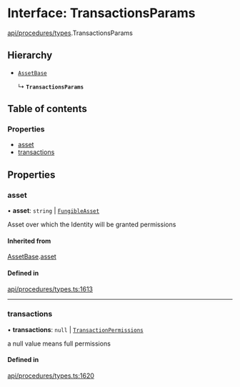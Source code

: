 # Interface: TransactionsParams

[api/procedures/types](../wiki/api.procedures.types).TransactionsParams

## Hierarchy

- [`AssetBase`](../wiki/api.procedures.types.AssetBase)

  ↳ **`TransactionsParams`**

## Table of contents

### Properties

- [asset](../wiki/api.procedures.types.TransactionsParams#asset)
- [transactions](../wiki/api.procedures.types.TransactionsParams#transactions)

## Properties

### asset

• **asset**: `string` \| [`FungibleAsset`](../wiki/api.entities.Asset.Fungible.FungibleAsset)

Asset over which the Identity will be granted permissions

#### Inherited from

[AssetBase](../wiki/api.procedures.types.AssetBase).[asset](../wiki/api.procedures.types.AssetBase#asset)

#### Defined in

[api/procedures/types.ts:1613](https://github.com/PolymeshAssociation/polymesh-sdk/blob/f8a937f04/src/api/procedures/types.ts#L1613)

___

### transactions

• **transactions**: ``null`` \| [`TransactionPermissions`](../wiki/api.entities.types.TransactionPermissions)

a null value means full permissions

#### Defined in

[api/procedures/types.ts:1620](https://github.com/PolymeshAssociation/polymesh-sdk/blob/f8a937f04/src/api/procedures/types.ts#L1620)
